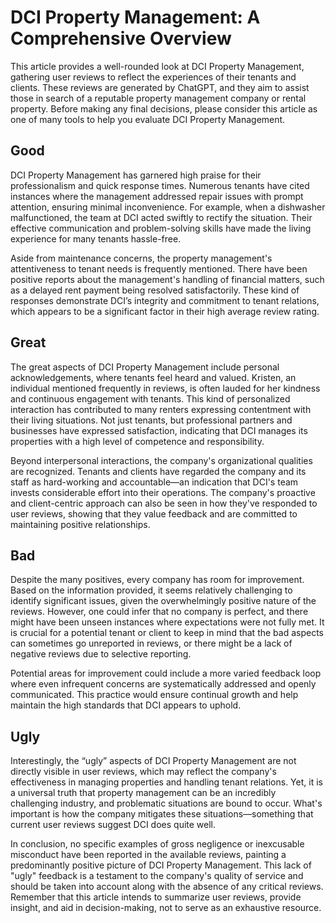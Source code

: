 # DCI Property Management: A Comprehensive Overview

This article provides a well-rounded look at DCI Property Management, gathering user reviews to reflect the experiences of their tenants and clients. These reviews are generated by ChatGPT, and they aim to assist those in search of a reputable property management company or rental property. Before making any final decisions, please consider this article as one of many tools to help you evaluate DCI Property Management.

## Good

DCI Property Management has garnered high praise for their professionalism and quick response times. Numerous tenants have cited instances where the management addressed repair issues with prompt attention, ensuring minimal inconvenience. For example, when a dishwasher malfunctioned, the team at DCI acted swiftly to rectify the situation. Their effective communication and problem-solving skills have made the living experience for many tenants hassle-free. 

Aside from maintenance concerns, the property management's attentiveness to tenant needs is frequently mentioned. There have been positive reports about the management's handling of financial matters, such as a delayed rent payment being resolved satisfactorily. These kind of responses demonstrate DCI’s integrity and commitment to tenant relations, which appears to be a significant factor in their high average review rating.

## Great

The great aspects of DCI Property Management include personal acknowledgements, where tenants feel heard and valued. Kristen, an individual mentioned frequently in reviews, is often lauded for her kindness and continuous engagement with tenants. This kind of personalized interaction has contributed to many renters expressing contentment with their living situations. Not just tenants, but professional partners and businesses have expressed satisfaction, indicating that DCI manages its properties with a high level of competence and responsibility.

Beyond interpersonal interactions, the company's organizational qualities are recognized. Tenants and clients have regarded the company and its staff as hard-working and accountable—an indication that DCI's team invests considerable effort into their operations. The company's proactive and client-centric approach can also be seen in how they've responded to user reviews, showing that they value feedback and are committed to maintaining positive relationships.

## Bad

Despite the many positives, every company has room for improvement. Based on the information provided, it seems relatively challenging to identify significant issues, given the overwhelmingly positive nature of the reviews. However, one could infer that no company is perfect, and there might have been unseen instances where expectations were not fully met. It is crucial for a potential tenant or client to keep in mind that the bad aspects can sometimes go unreported in reviews, or there might be a lack of negative reviews due to selective reporting.

Potential areas for improvement could include a more varied feedback loop where even infrequent concerns are systematically addressed and openly communicated. This practice would ensure continual growth and help maintain the high standards that DCI appears to uphold.

## Ugly

Interestingly, the “ugly” aspects of DCI Property Management are not directly visible in user reviews, which may reflect the company's effectiveness in managing properties and handling tenant relations. Yet, it is a universal truth that property management can be an incredibly challenging industry, and problematic situations are bound to occur. What's important is how the company mitigates these situations—something that current user reviews suggest DCI does quite well.

In conclusion, no specific examples of gross negligence or inexcusable misconduct have been reported in the available reviews, painting a predominantly positive picture of DCI Property Management. This lack of "ugly" feedback is a testament to the company's quality of service and should be taken into account along with the absence of any critical reviews. Remember that this article intends to summarize user reviews, provide insight, and aid in decision-making, not to serve as an exhaustive resource.